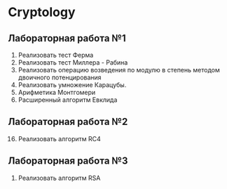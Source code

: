 # Cryptology

## Лабораторная работа №1

1.	Реализовать тест Ферма
2.	Реализовать тест Миллера - Рабина
3.	Реализовать операцию возведения по модулю в степень методом двоичного потенцирования
4.	Реализовать умножение Карацубы.
5.	Арифметика Монтгомери
6.	Расширенный алгоритм Евклида

## Лабораторная работа №2 

16.	Реализовать алгоритм RC4

## Лабораторная работа №3

1.	Реализовать алгоритм RSA
